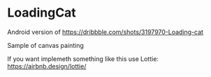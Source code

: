 # LoadingCat
Android version of 
https://dribbble.com/shots/3197970-Loading-cat

Sample of canvas painting



If you want implemeth something like this use Lottie:
https://airbnb.design/lottie/
